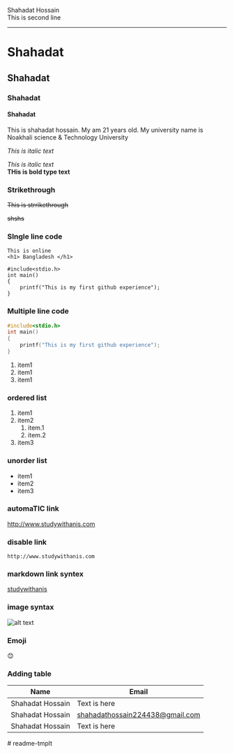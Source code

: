 <!--markdown tutorial-->
Shahadat Hossain <br>
This is second line <hr/>

# Shahadat
## Shahadat
### Shahadat
#### Shahadat

<p> This is shahadat hossain. My am 21 years old. My university name is Noakhali science & Technology University </p>
<i>This is italic text</i>

_This is italic text_  
__THis is bold type text__

### Strikethrough
<del>This is strrikethrough </del>

~~shshs~~

### SIngle line code
`This is online`  
`<h1> Bangladesh </h1>`

```
#include<stdio.h>
int main()
{
    printf("This is my first github experience");
}
```
### Multiple line code
```c
#include<stdio.h>
int main()
{
    printf("This is my first github experience");
}
```
<ol>
<li>item1</li>
<li>item1</li>
<li>item1</li>
</ol>


### ordered list
1. item1  
2. item2
     1. item.1
     1. item.2  
3. item3

### unorder list

- item1
- item2
- item3

### automaTIC link

http://www.studywithanis.com

### disable link
`http://www.studywithanis.com`

### markdown link syntex
[studywithanis](http://www.studywithanis.com)

<!--all link is here-->

[websitelink]:http://www.studywithanis.com

### image syntax
![alt text](image)

### Emoji 
😊

### Adding table

| Name | Email |  
| ---- |------ |
| Shahadat Hossain | Text is here |  
| Shahadat Hossain | shahadathossain224438@gmail.com |  
| Shahadat Hossain | Text is here |

#   r e a d m e - t m p l t  
 
